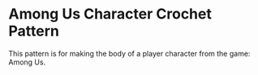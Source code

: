 # Among Us Character Crochet Pattern

This pattern is for making the body of a player character from the game: Among Us.
